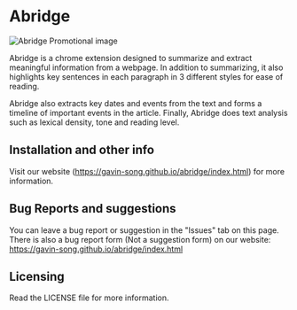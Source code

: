 # Abridge

![Abridge Promotional image](http://i.imgur.com/jcKmRVo.png)

Abridge is a chrome extension designed to summarize and extract meaningful information from a webpage. In addition to summarizing, it also highlights key sentences in each paragraph in 3 different styles for ease of reading.

Abridge also extracts key dates and events from the text and forms a timeline of important events in the article. Finally, Abridge does text analysis such as lexical density, tone and reading level.

## Installation and other info 

Visit our website (https://gavin-song.github.io/abridge/index.html) for more information. 

## Bug Reports and suggestions

You can leave a bug report or suggestion in the "Issues" tab on this page. There is also a bug report form (Not a suggestion form) on our website: https://gavin-song.github.io/abridge/index.html 

## Licensing

Read the LICENSE file for more information.
